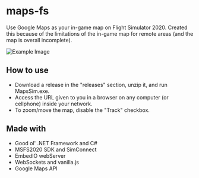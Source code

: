 # maps-fs
Use Google Maps as your in-game map on Flight Simulator 2020.
Created this because of the limitations of the in-game map for remote areas (and the map is overall incomplete).

![Example Image](https://i.imgur.com/gAZd3Bs.jpg)

## How to use
- Download a release in the "releases" section, unzip it, and run MapsSim.exe.
- Access the URL given to you in a browser on any computer (or cellphone) inside your network.
- To zoom/move the map, disable the "Track" checkbox.

## Made with
- Good ol' .NET Framework and C#
- MSFS2020 SDK and SimConnect
- EmbedIO webServer
- WebSockets and vanilla.js
- Google Maps API
